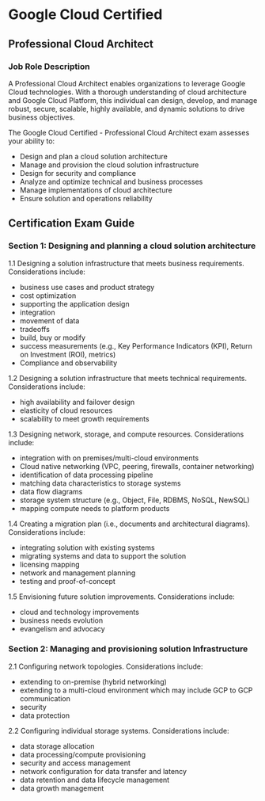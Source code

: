 # Google Cloud Certified
## Professional Cloud Architect
### Job Role Description
A Professional Cloud Architect enables organizations to leverage Google Cloud technologies. With a thorough understanding of cloud architecture and Google Cloud Platform, this individual can design, develop, and manage robust, secure, scalable, highly available, and dynamic solutions to drive business objectives.

The Google Cloud Certified - Professional Cloud Architect exam assesses your ability to:

- Design and plan a cloud solution architecture
- Manage and provision the cloud solution infrastructure
- Design for security and compliance
- Analyze and optimize technical and business processes
- Manage implementations of cloud architecture
- Ensure solution and operations reliability


## Certification Exam Guide

### Section 1: Designing and planning a cloud solution architecture
1.1 Designing a solution infrastructure that meets business requirements. Considerations include:
- business use cases and product strategy
- cost optimization
- supporting the application design
- integration
- movement of data
- tradeoffs
- build, buy or modify
- success measurements (e.g., Key Performance Indicators (KPI), Return on Investment (ROI), metrics)
- Compliance and observability

1.2 Designing a solution infrastructure that meets technical requirements. Considerations include:
- high availability and failover design
- elasticity of cloud resources
- scalability to meet growth requirements

1.3 Designing network, storage, and compute resources. Considerations include:
- integration with on premises/multi-cloud environments
- Cloud native networking (VPC, peering, firewalls, container networking)
- identification of data processing pipeline
- matching data characteristics to storage systems
- data flow diagrams
- storage system structure (e.g., Object, File, RDBMS, NoSQL, NewSQL)
- mapping compute needs to platform products

1.4 Creating a migration plan (i.e., documents and architectural diagrams). Considerations include:
- integrating solution with existing systems
- migrating systems and data to support the solution
- licensing mapping
- network and management planning
- testing and proof-of-concept

1.5 Envisioning future solution improvements. Considerations include:
- cloud and technology improvements
- business needs evolution
- evangelism and advocacy

### Section 2: Managing and provisioning solution Infrastructure
2.1 Configuring network topologies. Considerations include:

- extending to on-premise (hybrid networking)
- extending to a multi-cloud environment which may include GCP to GCP communication
- security
- data protection

2.2 Configuring individual storage systems. Considerations include:
- data storage allocation
- data processing/compute provisioning
- security and access management
- network configuration for data transfer and latency
- data retention and data lifecycle management
- data growth management
